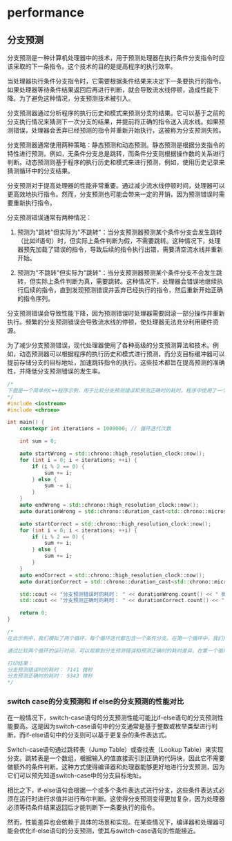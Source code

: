 # performance

## 分支预测

分支预测是一种计算机处理器中的技术，用于预测处理器在执行条件分支指令时应该采取的下一条指令。这个技术的目的是提高程序的执行效率。

当处理器执行条件分支指令时，它需要根据条件结果来决定下一条要执行的指令。如果处理器等待条件结果返回后再进行判断，就会导致流水线停顿，造成性能下降。为了避免这种情况，分支预测技术被引入。

分支预测器通过分析程序的执行历史和模式来预测分支的结果。它可以基于之前的分支执行情况来猜测下一次分支的结果，并提前将正确的指令送入流水线。如果预测错误，处理器会丢弃已经预测的指令并重新开始执行，这被称为分支预测失败。

分支预测器通常使用两种策略：静态预测和动态预测。静态预测是根据分支指令的特性进行预测，例如，无条件分支总是跳转，而条件分支则根据操作数的关系进行判断。动态预测则基于程序的执行历史和模式来进行预测，例如，使用历史记录来猜测循环中的分支结果。

分支预测对于提高处理器的性能非常重要。通过减少流水线停顿时间，处理器可以更高效地执行指令。然而，分支预测也可能会带来一定的开销，因为预测错误时需要重新执行指令。

分支预测错误通常有两种情况：

1. 预测为"跳转"但实际为"不跳转"：当分支预测器预测某个条件分支会发生跳转（比如if语句）时，但实际上条件判断为假，不需要跳转。这种情况下，处理器预先加载了错误的指令，导致后续的指令执行出错，需要清空流水线并重新开始。

2. 预测为"不跳转"但实际为"跳转"：当分支预测器预测某个条件分支不会发生跳转，但实际上条件判断为真，需要跳转。这种情况下，处理器会错误地继续执行后续的指令，直到发现预测错误并丢弃已经执行的指令，然后重新开始正确的指令序列。

分支预测错误会导致性能下降，因为预测错误时处理器需要回滚一部分操作并重新执行。频繁的分支预测错误会导致流水线的停顿，使处理器无法充分利用硬件资源。

为了减少分支预测错误，现代处理器使用了各种高级的分支预测算法和技术。例如，动态预测器可以根据程序的执行历史和模式进行预测，而分支目标缓冲器可以提前存储分支的目标地址，加速跳转指令的执行。这些技术都旨在提高预测的准确性，并降低分支预测错误的发生率。

```cpp
/* 
下面是一个简单的C++程序示例，用于比较分支预测错误和预测正确时的耗时。程序中使用了一个循环来模拟多次分支预测的情况，对于每个循环迭代，我们在循环内部设置了一个条件分支。
*/
#include <iostream>
#include <chrono>

int main() {
    constexpr int iterations = 1000000; // 循环迭代次数

    int sum = 0;

    auto startWrong = std::chrono::high_resolution_clock::now();
    for (int i = 0; i < iterations; ++i) {
        if (i % 2 == 0) {
            sum += i;
        } else {
            sum -= i;
        }
    }
    auto endWrong = std::chrono::high_resolution_clock::now();
    auto durationWrong = std::chrono::duration_cast<std::chrono::microseconds>(endWrong - startWrong);

    auto startCorrect = std::chrono::high_resolution_clock::now();
    for (int i = 0; i < iterations; ++i) {
        if (i % 2 == 0) {
            sum += i;
        } else {
            sum += i;
        }
    }
    auto endCorrect = std::chrono::high_resolution_clock::now();
    auto durationCorrect = std::chrono::duration_cast<std::chrono::microseconds>(endCorrect - startCorrect);

    std::cout << "分支预测错误时的耗时： " << durationWrong.count() << " 微秒\n";
    std::cout << "分支预测正确时的耗时： " << durationCorrect.count() << " 微秒\n";

    return 0;
}

/*
在此示例中，我们模拟了两个循环，每个循环迭代都包含一个条件分支。在第一个循环中，我们用条件 (i % 2 == 0) 判断 i 是否为偶数，如果是则将其加到 sum 中，否则减去。在第二个循环中，我们用相同的条件 (i % 2 == 0) 判断 i 是否为偶数，但无论结果如何都将其加到 sum 中。

通过比较两个循环的运行时间，可以观察到分支预测错误和预测正确时的耗时差异。在第一个循环中，分支预测器在每次迭代时都需要预测条件 (i % 2 == 0) 的结果，因为结果可能不同。而在第二个循环中，分支预测器始终能够正确地预测到条件 (i % 2 == 0) 的结果，因为结果总是为真。因此，在第一个循环中，分支预测错误的情况会更多，导致性能略微下降。

打印结果：
分支预测错误时的耗时： 7141 微秒
分支预测正确时的耗时： 5343 微秒
*/
```

### switch case的分支预测和 if else的分支预测的性能对比

在一般情况下，switch-case语句的分支预测性能可能比if-else语句的分支预测性能要高。这是因为switch-case语句中的分支通常是基于整数或枚举类型进行判断，而if-else语句中的分支则可以基于更复杂的条件表达式。

Switch-case语句通过跳转表（Jump Table）或查找表（Lookup Table）来实现分支。跳转表是一个数组，根据输入的值直接索引到正确的代码块，因此它不需要做额外的条件判断。这种方式使得编译器和处理器能够更好地进行分支预测，因为它们可以预先知道switch-case中的分支目标地址。

相比之下，if-else语句会根据一个或多个条件表达式进行分支，这些条件表达式必须在运行时进行求值并进行布尔判断。这使得分支预测变得更加复杂，因为处理器必须等待条件结果返回后才能判断下一条要执行的指令。

然而，性能差异也会依赖于具体的场景和实现。在某些情况下，编译器和处理器可能会优化if-else语句的分支预测，使其与switch-case语句的性能接近。